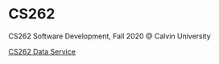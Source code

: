 # CS262
CS262 Software Development, Fall 2020 @ Calvin University

[CS262 Data Service](https://github.com/sudonotdisturb/CS262-Service)
